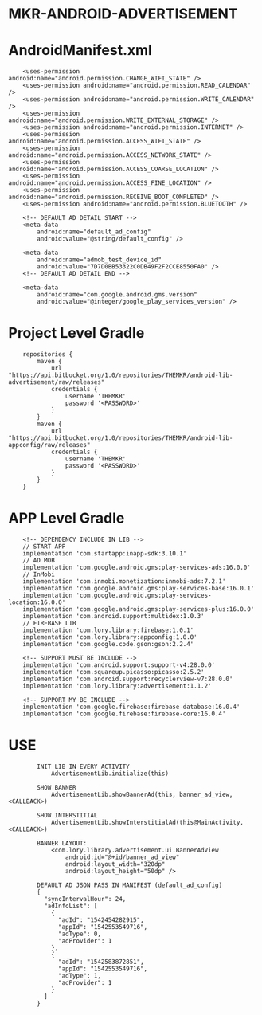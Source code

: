 # MKR-ANDROID-ADVERTISEMENT

#   AndroidManifest.xml
        <uses-permission android:name="android.permission.CHANGE_WIFI_STATE" />
        <uses-permission android:name="android.permission.READ_CALENDAR" />
        <uses-permission android:name="android.permission.WRITE_CALENDAR" />
        <uses-permission android:name="android.permission.WRITE_EXTERNAL_STORAGE" />
        <uses-permission android:name="android.permission.INTERNET" />
        <uses-permission android:name="android.permission.ACCESS_WIFI_STATE" />
        <uses-permission android:name="android.permission.ACCESS_NETWORK_STATE" />
        <uses-permission android:name="android.permission.ACCESS_COARSE_LOCATION" />
        <uses-permission android:name="android.permission.ACCESS_FINE_LOCATION" />
        <uses-permission android:name="android.permission.RECEIVE_BOOT_COMPLETED" />
        <uses-permission android:name="android.permission.BLUETOOTH" />

        <!-- DEFAULT AD DETAIL START -->
        <meta-data
            android:name="default_ad_config"
            android:value="@string/default_config" />

        <meta-data
            android:name="admob_test_device_id"
            android:value="7D7D0BB53322C0DB49F2F2CCE8550FA0" />
        <!-- DEFAULT AD DETAIL END -->

        <meta-data
            android:name="com.google.android.gms.version"
            android:value="@integer/google_play_services_version" />

#	Project Level Gradle
		repositories {
			maven {
				url "https://api.bitbucket.org/1.0/repositories/THEMKR/android-lib-advertisement/raw/releases"
				credentials {
					username 'THEMKR'
					password '<PASSWORD>'
				}
			}
			maven {
            	url "https://api.bitbucket.org/1.0/repositories/THEMKR/android-lib-appconfig/raw/releases"
            	credentials {
            		username 'THEMKR'
            		password '<PASSWORD>'
            	}
           	}
		}

#	APP Level Gradle
        <!-- DEPENDENCY INCLUDE IN LIB -->
        // START APP
        implementation 'com.startapp:inapp-sdk:3.10.1'
        // AD MOB
        implementation 'com.google.android.gms:play-services-ads:16.0.0'
        // InMobi
        implementation 'com.inmobi.monetization:inmobi-ads:7.2.1'
        implementation 'com.google.android.gms:play-services-base:16.0.1'
        implementation 'com.google.android.gms:play-services-location:16.0.0'
        implementation 'com.google.android.gms:play-services-plus:16.0.0'
        implementation 'com.android.support:multidex:1.0.3'
        // FIREBASE LIB
        implementation 'com.lory.library:firebase:1.0.1'
        implementation 'com.lory.library:appconfig:1.0.0'
        implementation 'com.google.code.gson:gson:2.2.4'
        
        <!-- SUPPORT MUST BE INCLUDE -->
        implementation 'com.android.support:support-v4:28.0.0'
        implementation 'com.squareup.picasso:picasso:2.5.2'
        implementation 'com.android.support:recyclerview-v7:28.0.0'
        implementation 'com.lory.library:advertisement:1.1.2'
        
        <!-- SUPPORT MY BE INCLUDE -->
        implementation 'com.google.firebase:firebase-database:16.0.4'
        implementation 'com.google.firebase:firebase-core:16.0.4'
        
#   USE
            INIT LIB IN EVERY ACTIVITY
                AdvertisementLib.initialize(this)
            
            SHOW BANNER
                AdvertisementLib.showBannerAd(this, banner_ad_view, <CALLBACK>)
                
            SHOW INTERSTITIAL
                AdvertisementLib.showInterstitialAd(this@MainActivity, <CALLBACK>)        
                
            BANNER LAYOUT:
                <com.lory.library.advertisement.ui.BannerAdView
                    android:id="@+id/banner_ad_view"
                    android:layout_width="320dp"
                    android:layout_height="50dp" />    
                    
            DEFAULT AD JSON PASS IN MANIFEST (default_ad_config)
            {
              "syncIntervalHour": 24,
              "adInfoList": [
                {
                  "adId": "1542454282915",
                  "appId": "1542553549716",
                  "adType": 0,
                  "adProvider": 1
                },
                {
                  "adId": "1542583872851",
                  "appId": "1542553549716",
                  "adType": 1,
                  "adProvider": 1
                }
              ]
            }              